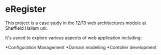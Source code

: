 eRegister
=========

This project is a case study in the 12/13 web architectures module at Sheffield Hallam uni.

It's useed to explore various aspects of web application including:

*Configuration Management
*Domain modelling
*Contoller development
